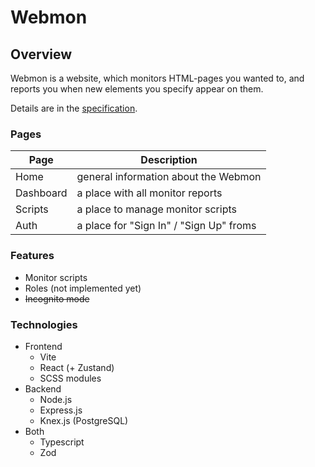 # Webmon

## Overview

Webmon is a website, which monitors HTML-pages you wanted to, and reports you when new elements you specify appear on them.

Details are in the [specification](./docs/specification.md).

### Pages

| Page      | Description                             |
| --------- | --------------------------------------- |
| Home      | general information about the Webmon    |
| Dashboard | a place with all monitor reports        |
| Scripts   | a place to manage monitor scripts       |
| Auth      | a place for "Sign In" / "Sign Up" froms |

### Features

- Monitor scripts
- Roles (not implemented yet)
- ~~Incognito mode~~

### Technologies

- Frontend
  - Vite
  - React (+ Zustand)
  - SCSS modules
- Backend
  - Node.js
  - Express.js
  - Knex.js (PostgreSQL)
- Both
  - Typescript
  - Zod
